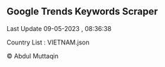 

## Google Trends Keywords Scraper 
 
Last Update 09-05-2023 , 08:36:38

Country List :
VIETNAM.json



© Abdul Muttaqin 
